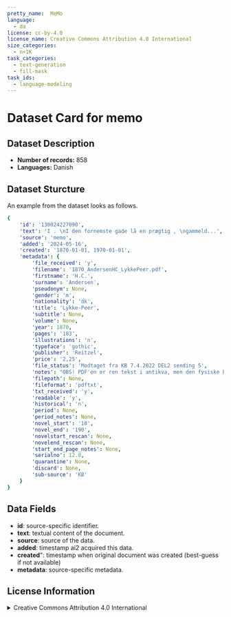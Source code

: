 ```yaml
---
pretty_name:  MeMo
language:
  - da
license: cc-by-4.0
license_name: Creative Commons Attribution 4.0 International
size_categories:
  - n<1K
task_categories:
  - text-generation
  - fill-mask
task_ids:
  - language-modeling
---
```

# Dataset Card for memo
## Dataset Description
- **Number of records:** 858
- **Languages:** Danish
## Dataset Sturcture
An example from the dataset looks as follows.
```yaml
{
    'id': '130024227090',
    'text': 'I . \nI den fornemste gade lå en prægtig , \ngammeld...',
    'source': 'memo',
    'added': '2024-05-16',
    'created': '1870-01-01, 1970-01-01',
    'metadata': {
        'file_received': 'y',
        'filename': '1870_AndersenHC_LykkePeer.pdf',
        'firstname': 'H.C.',
        'surname': 'Andersen',
        'pseudonym': None,
        'gender': 'm',
        'nationality': 'dk',
        'title': 'Lykke-Peer',
        'subtitle': None,
        'volume': None,
        'year': 1870,
        'pages': '183',
        'illustrations': 'n',
        'typeface': 'gothic',
        'publisher': 'Reitzel',
        'price': '2,25',
        'file_status': 'Modtaget fra KB 7.4.2022 DEL2 sending 5',
        'notes': "OBS! PDF'en er ren tekst i antikva, men den fysiske bog formentlig fraktur. Det kalder på separate kolonner: pdf-typeface eller file-typeface og book-typeface. /PD",
        'filepath': None,
        'fileformat': 'pdftxt',
        'txt_received': 'y',
        'readable': 'y',
        'historical': 'n',
        'period': None,
        'period_notes': None,
        'novel_start': '10',
        'novel_end': '190',
        'novelstart_rescan': None,
        'novelend_rescan': None,
        'start_end_page_notes': None,
        'serialno': 12.0,
        'quarantine': None,
        'discard': None,
        'sub-source': 'KB'
    }
}
```

## Data Fields

- **id**: source-specific identifier.
- **text**: textual content of the document.
- **source**: source of the data.
- **added**: timestamp ai2 acquired this data.
- **created**": timestamp when original document was created (best-guess if not available)
- **metadata**: source-specific metadata.

## License Information
<details>
<summary>Creative Commons Attribution 4.0 International</summary>
<p>
Creative Commons Corporation ("Creative Commons") is not a law firm and does not provide legal services or legal advice. Distribution of Creative Commons public licenses does not create a lawyer-client or other relationship. Creative Commons makes its licenses and related information available on an "as-is" basis. Creative Commons gives no warranties regarding its licenses, any material licensed under their terms and conditions, or any related information. Creative Commons disclaims all liability for damages resulting from their use to the fullest extent possible.

https://huggingface.co/datasets/choosealicense/licenses/blob/main/markdown/cc-by-4.0.md
</p>
</details>
